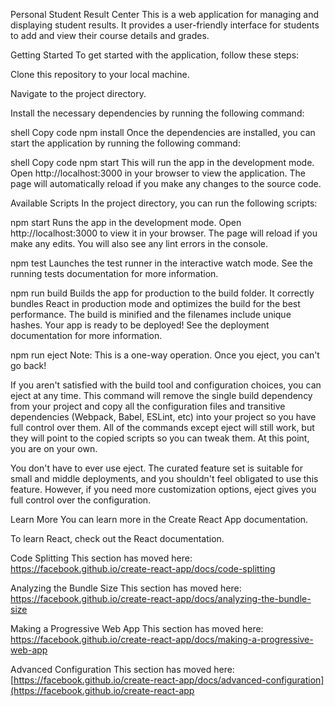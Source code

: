 Personal Student Result Center
This is a web application for managing and displaying student results. It provides a user-friendly interface for students to add and view their course details and grades.

Getting Started
To get started with the application, follow these steps:

Clone this repository to your local machine.

Navigate to the project directory.

Install the necessary dependencies by running the following command:

shell
Copy code
npm install
Once the dependencies are installed, you can start the application by running the following command:

shell
Copy code
npm start
This will run the app in the development mode. Open http://localhost:3000 in your browser to view the application. The page will automatically reload if you make any changes to the source code.

Available Scripts
In the project directory, you can run the following scripts:

npm start
Runs the app in the development mode.
Open http://localhost:3000 to view it in your browser.
The page will reload if you make any edits.
You will also see any lint errors in the console.

npm test
Launches the test runner in the interactive watch mode.
See the running tests documentation for more information.

npm run build
Builds the app for production to the build folder.
It correctly bundles React in production mode and optimizes the build for the best performance.
The build is minified and the filenames include unique hashes.
Your app is ready to be deployed! See the deployment documentation for more information.

npm run eject
Note: This is a one-way operation. Once you eject, you can't go back!

If you aren't satisfied with the build tool and configuration choices, you can eject at any time. This command will remove the single build dependency from your project and copy all the configuration files and transitive dependencies (Webpack, Babel, ESLint, etc) into your project so you have full control over them. All of the commands except eject will still work, but they will point to the copied scripts so you can tweak them. At this point, you are on your own.

You don't have to ever use eject. The curated feature set is suitable for small and middle deployments, and you shouldn't feel obligated to use this feature. However, if you need more customization options, eject gives you full control over the configuration.

Learn More
You can learn more in the Create React App documentation.

To learn React, check out the React documentation.

Code Splitting
This section has moved here: https://facebook.github.io/create-react-app/docs/code-splitting

Analyzing the Bundle Size
This section has moved here: https://facebook.github.io/create-react-app/docs/analyzing-the-bundle-size

Making a Progressive Web App
This section has moved here: https://facebook.github.io/create-react-app/docs/making-a-progressive-web-app

Advanced Configuration
This section has moved here: [https://facebook.github.io/create-react-app/docs/advanced-configuration](https://facebook.github.io/create-react-app
